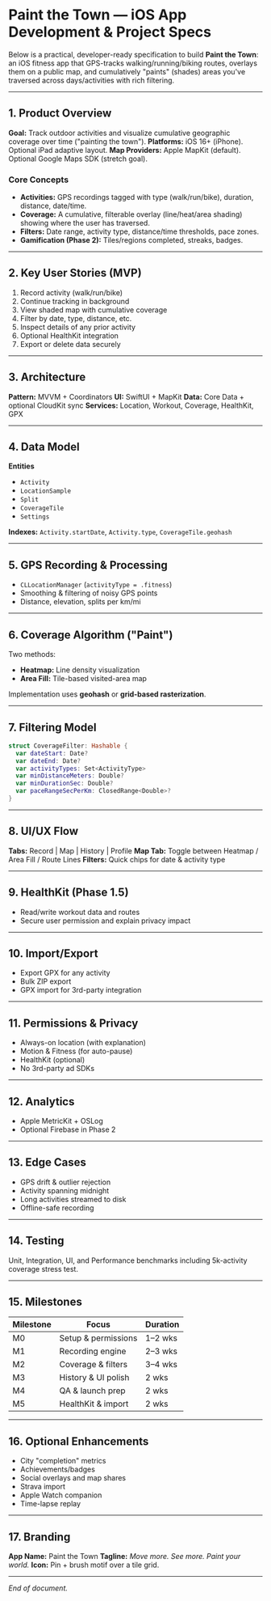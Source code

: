 # Paint the Town — iOS App Development & Project Specs

Below is a practical, developer-ready specification to build **Paint the Town**: an iOS fitness app that GPS-tracks walking/running/biking routes, overlays them on a public map, and cumulatively "paints" (shades) areas you've traversed across days/activities with rich filtering.

---

## 1. Product Overview

**Goal:** Track outdoor activities and visualize cumulative geographic coverage over time ("painting the town").
**Platforms:** iOS 16+ (iPhone). Optional iPad adaptive layout.
**Map Providers:** Apple MapKit (default). Optional Google Maps SDK (stretch goal).

### Core Concepts
- **Activities:** GPS recordings tagged with type (walk/run/bike), duration, distance, date/time.
- **Coverage:** A cumulative, filterable overlay (line/heat/area shading) showing where the user has traversed.
- **Filters:** Date range, activity type, distance/time thresholds, pace zones.
- **Gamification (Phase 2):** Tiles/regions completed, streaks, badges.

---

## 2. Key User Stories (MVP)

1. Record activity (walk/run/bike)
2. Continue tracking in background
3. View shaded map with cumulative coverage
4. Filter by date, type, distance, etc.
5. Inspect details of any prior activity
6. Optional HealthKit integration
7. Export or delete data securely

---

## 3. Architecture

**Pattern:** MVVM + Coordinators
**UI:** SwiftUI + MapKit
**Data:** Core Data + optional CloudKit sync
**Services:** Location, Workout, Coverage, HealthKit, GPX

---

## 4. Data Model

**Entities**
- `Activity`
- `LocationSample`
- `Split`
- `CoverageTile`
- `Settings`

**Indexes:** `Activity.startDate`, `Activity.type`, `CoverageTile.geohash`

---

## 5. GPS Recording & Processing

- `CLLocationManager` (`activityType = .fitness`)
- Smoothing & filtering of noisy GPS points
- Distance, elevation, splits per km/mi

---

## 6. Coverage Algorithm ("Paint")

Two methods:
- **Heatmap:** Line density visualization
- **Area Fill:** Tile-based visited-area map

Implementation uses **geohash** or **grid-based rasterization**.

---

## 7. Filtering Model

```swift
struct CoverageFilter: Hashable {
  var dateStart: Date?
  var dateEnd: Date?
  var activityTypes: Set<ActivityType>
  var minDistanceMeters: Double?
  var minDurationSec: Double?
  var paceRangeSecPerKm: ClosedRange<Double>?
}
```

---

## 8. UI/UX Flow

**Tabs:** Record | Map | History | Profile
**Map Tab:** Toggle between Heatmap / Area Fill / Route Lines
**Filters:** Quick chips for date & activity type

---

## 9. HealthKit (Phase 1.5)

- Read/write workout data and routes
- Secure user permission and explain privacy impact

---

## 10. Import/Export

- Export GPX for any activity
- Bulk ZIP export
- GPX import for 3rd-party integration

---

## 11. Permissions & Privacy

- Always-on location (with explanation)
- Motion & Fitness (for auto-pause)
- HealthKit (optional)
- No 3rd-party ad SDKs

---

## 12. Analytics

- Apple MetricKit + OSLog
- Optional Firebase in Phase 2

---

## 13. Edge Cases

- GPS drift & outlier rejection
- Activity spanning midnight
- Long activities streamed to disk
- Offline-safe recording

---

## 14. Testing

Unit, Integration, UI, and Performance benchmarks including 5k-activity coverage stress test.

---

## 15. Milestones

| Milestone | Focus | Duration |
|------------|--------|----------|
| M0 | Setup & permissions | 1–2 wks |
| M1 | Recording engine | 2–3 wks |
| M2 | Coverage & filters | 3–4 wks |
| M3 | History & UI polish | 2 wks |
| M4 | QA & launch prep | 2 wks |
| M5 | HealthKit & import | 2 wks |

---

## 16. Optional Enhancements

- City "completion" metrics
- Achievements/badges
- Social overlays and map shares
- Strava import
- Apple Watch companion
- Time-lapse replay

---

## 17. Branding

**App Name:** Paint the Town
**Tagline:** *Move more. See more. Paint your world.*
**Icon:** Pin + brush motif over a tile grid.

---

*End of document.*
